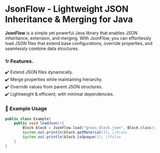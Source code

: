 # JsonFlow - Lightweight JSON Inheritance & Merging for Java

**JsonFlow** is a simple yet powerful Java library that enables JSON inheritance, extension, and merging. With JsonFlow, you can effortlessly load JSON files that extend base configurations, override properties, and seamlessly combine data structures.

### ✨ Features.
✔️ Extend JSON files dynamically.<br>
✔️ Merge properties while maintaining hierarchy. <br>
✔️ Override values from parent JSON structures.<br>
✔️ Lightweight & efficient, with minimal dependencies.

### 🔨 Example Usage
```java
public class Example{
    public void loadJson(){
        Block block = JsonFlow.load("grass_block.json", Block.class);
        System.out.println(block.getMaterial()); //Grass
        System.out.println(block.isOpaque()); //False
    }
}
```

